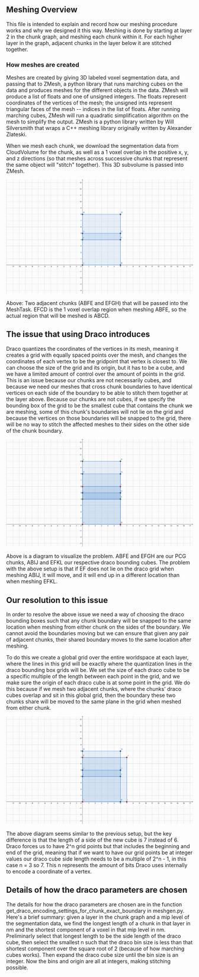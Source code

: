 ## Meshing Overview

This file is intended to explain and record how our meshing procedure works and why we designed it this way.
Meshing is done by starting at layer 2 in the chunk graph, and meshing each chunk within it. For each higher layer in the 
graph, adjacent chunks in the layer below it are stitched together.

### How meshes are created

Meshes are created by giving 3D labeled voxel segmentation data, and passing that to ZMesh, a python library that runs marching cubes on the 
data and produces meshes for the different objects in the data. ZMesh will produce a list of floats and one of unsigned integers. 
The floats represent coordinates of the vertices of the mesh; the unsigned ints represent triangular faces of the mesh -- 
indices in the list of floats. After running marching cubes, ZMesh will run a quadratic simplification algorithm on the mesh to simplify
the output. ZMesh is a python library written by Will Silversmith that wraps a C++ meshing library originally written by Alexander Zlateski.

When we mesh each chunk, we download the segmentation data from CloudVolume for the chunk, as well as a 1 voxel overlap in the positive x, y, and z
directions (so that meshes across successive chunks that represent the same object will "stitch" together). This 3D subvolume is passed into ZMesh.

![Two Adjacent Chunks](meshing_diagrams/TwoAdjacentChunks.png)

Above: Two adjacent chunks (ABFE and EFGH) that will be passed into the MeshTask. EFCD is the 1 voxel overlap region when meshing ABFE, so the actual
region that will be meshed is ABCD.

## The issue that using Draco introduces

Draco quantizes the coordinates of the vertices in its mesh, meaning it creates a grid with equally spaced points over the mesh, 
and changes the coordinates of each vertex to be the gridpoint that vertex is closest to. We can choose the size of the grid and its origin, 
but it has to be a cube, and we have a limited amount of control over the amount of points in the grid. This is an issue because our chunks are
not necessarily cubes, and because we need our meshes that cross chunk boundaries to have identical vertices on each side of the boundary to
be able to stitch them together at the layer above. Because our chunks are not cubes, if we specify the bounding box of the grid to be the
smallest cube that contains the chunk we are meshing, some of this chunk's boundaries will not lie on the grid and because 
the vertices on those boundaries will be snapped to the grid, there will be no way to stitch the affected meshes to their sides on the other
side of the chunk boundary.

![Unstable Chunk Boundary](meshing_diagrams/UnstableChunkBoundary.png)

Above is a diagram to visualize the problem. ABFE and EFGH are our PCG chunks, ABIJ and EFKL our respective draco bounding cubes. The problem with the
above setup is that if EF does not lie on the draco grid when meshing ABIJ, it will move, and it will end up in a different location than when meshing
EFKL.

## Our resolution to this issue

In order to resolve the above issue we need a way of choosing the draco bounding boxes such that any chunk boundary will be snapped 
to the same location when meshing from either chunk on the sides of the boundary. We cannot avoid the boundaries moving but we can ensure 
that given any pair of adjacent chunks, their shared boundary moves to the same location after meshing. 

To do this we create a global grid over the entire worldspace at each layer, where the lines in this grid will be exactly where the quantization
lines in the draco bounding box grids will be. We set the size of each draco cube to be a specific multiple of the length between each point in the
grid, and we make sure the origin of each draco cube is at some point in the grid. We do this because if we mesh two adjacent chunks, 
where the chunks' draco cubes overlap and sit in this global grid, then the boundary these two chunks share will be moved to the same plane in the
grid when meshed from either chunk.

![Stable Chunk Boundary](meshing_diagrams/StableChunkBoundary.png)

The above diagram seems similar to the previous setup, but the key difference is that the length of a side of the new cube is 7 instead of 6.
Draco forces us to have 2^n grid points but that includes the beginning and end of the grid, meaning that if we want to have our grid points be at
integer values our draco cube side length needs to be a multiple of 2^n - 1, in this case n = 3 so 7. This n represents the amount of bits Draco uses
internally to encode a coordinate of a vertex.

## Details of how the draco parameters are chosen

The details for how the draco parameters are chosen are in the function get_draco_encoding_settings_for_chunk_exact_boundary in meshgen.py.
Here's a brief summary: given a layer in the chunk graph and a mip level of the segmentation data, we find the longest length of a chunk in that layer
in nm and the shortest component of a voxel in that mip level in nm. Preliminarly select that longest length to be the side length of the draco cube,
then select the smallest n such that the draco bin size is less than that shortest component over the square root of 2 (because of how marching cubes works).
Then expand the draco cube size until the bin size is an integer. Now the bins and origin are all at integers, making stitching possible.
